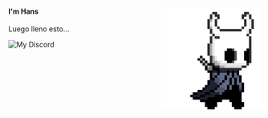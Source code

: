 <div>
<img src="./img/icon.gif" width="200" align="right"/>
 <!---<img src="./img/about_whiteandblack_style0.gif" width="500" />-->
 
#### I'm Hans

Luego lleno esto...

![My Discord](https://discord-readme-badge.vercel.app/api?id=<360927353305694208>)

</div>
